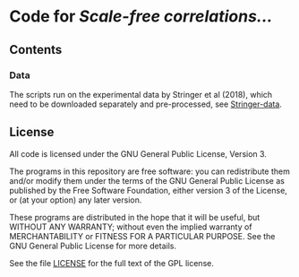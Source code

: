 # Code for _Scale-free correlations..._

## Contents

### Data

The scripts run on the experimental data by Stringer et al (2018), which need to be downloaded separately and pre-processed, see [Stringer-data](./Stringer-data).


## License

All code is licensed under the GNU General Public License, Version 3.

The programs in this repository are free software: you can
redistribute them and/or modify them under the terms of the GNU General
Public License as published by the Free Software Foundation, either
version 3 of the License, or (at your option) any later version.

These programs are distributed in the hope that it will be useful, but
WITHOUT ANY WARRANTY; without even the implied warranty of
MERCHANTABILITY or FITNESS FOR A PARTICULAR PURPOSE.  See the GNU
General Public License for more details.

See the file [LICENSE](./LICENSE) for the full text of the GPL license.


